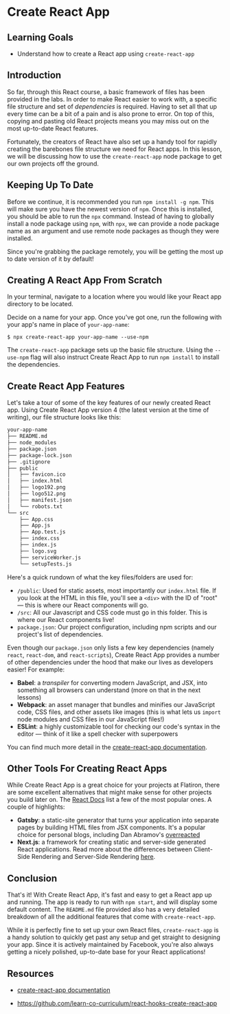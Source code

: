 # Create React App

## Learning Goals

- Understand how to create a React app using `create-react-app`

## Introduction

So far, through this React course, a basic framework of files has been provided
in the labs. In order to make React easier to work with, a specific file
structure and set of _dependencies_ is required. Having to set all
that up every time can be a bit of a pain and is also prone to error. On top of
this, copying and pasting old React projects means you may miss out on the most
up-to-date React features.

Fortunately, the creators of React have also set up a handy tool for rapidly
creating the barebones file structure we need for React apps. In this lesson, we
will be discussing how to use the `create-react-app` node package to get our own
projects off the ground.

## Keeping Up To Date

Before we continue, it is recommended you run `npm install -g npm`. This will
make sure you have the newest version of `npm`. Once this is installed, you
should be able to run the `npx` command. Instead of having to globally install a
node package using `npm`, with `npx`, we can provide a node package name as an
argument and use remote node packages as though they were installed.

Since you're grabbing the package remotely, you will be getting the most up to
date version of it by default!

## Creating A React App From Scratch

In your terminal, navigate to a location where you would like your React app
directory to be located.

Decide on a name for your app. Once you've got one, run the following with your
app's name in place of `your-app-name`:

```console
$ npx create-react-app your-app-name --use-npm
```

The `create-react-app` package sets up the basic file structure. Using the
`--use-npm` flag will also instruct Create React App to run `npm install` to
install the dependencies.

## Create React App Features

Let's take a tour of some of the key features of our newly created React app.
Using Create React App version 4 (the latest version at the time of writing),
our file structure looks like this:

```txt
your-app-name
├── README.md
├── node_modules
├── package.json
├── package-lock.json
├── .gitignore
├── public
│   ├── favicon.ico
│   ├── index.html
│   ├── logo192.png
│   ├── logo512.png
│   ├── manifest.json
│   └── robots.txt
└── src
    ├── App.css
    ├── App.js
    ├── App.test.js
    ├── index.css
    ├── index.js
    ├── logo.svg
    ├── serviceWorker.js
    └── setupTests.js
```

Here's a quick rundown of what the key files/folders are used for:

- `/public`: Used for static assets, most importantly our `index.html` file. If
  you look at the HTML in this file, you'll see a `<div>` with the ID of "root"
  — this is where our React components will go.
- `/src`: All our Javascript and CSS code must go in this folder. This is where
  our React components live!
- `package.json`: Our project configuration, including npm scripts and our
  project's list of dependencies.

Even though our `package.json` only lists a few key dependencies (namely
`react`, `react-dom`, and `react-scripts`), Create React App provides a number
of other dependencies under the hood that make our lives as developers easier!
For example:

- **Babel**: a _transpiler_ for converting modern JavaScript, and JSX, into
  something all browsers can understand (more on that in the next lessons)
- **Webpack**: an asset manager that bundles and minifies our JavaScript code,
  CSS files, and other assets like images (this is what lets us `import` node
  modules and CSS files in our JavaScript files!)
- **ESLint**: a highly customizable tool for checking our code's syntax in the
  editor — think of it like a spell checker with superpowers

You can find much more detail in the [create-react-app documentation][].

## Other Tools For Creating React Apps

While Create React App is a great choice for your projects at Flatiron, there
are some excellent alternatives that might make sense for other projects you
build later on. The [React Docs][react-docs-create] list a few of the most
popular ones. A couple of highlights:

- **Gatsby**: a static-site generator that turns your application into separate
  pages by building HTML files from JSX components. It's a popular choice for
  personal blogs, including Dan Abramov's
  [overreacted][]
- **Next.js**: a framework for creating static and server-side generated React
  applications. Read more about the differences between Client-Side Rendering
  and Server-Side Rendering [here][csr-ssr].

## Conclusion

That's it! With Create React App, it's fast and easy to get a React app up and
running. The app is ready to run with `npm start`, and will display some default
content. The `README.md` file provided also has a very detailed breakdown of all
the additional features that come with `create-react-app`.

While it is perfectly fine to set up your own React files, `create-react-app` is
a handy solution to quickly get past any setup and get straight to designing
your app. Since it is actively maintained by Facebook, you're also always
getting a nicely polished, up-to-date base for your React applications!

## Resources

- [create-react-app documentation][]

[create-react-app documentation]: https://create-react-app.dev/
[react-docs-create]: https://reactjs.org/docs/create-a-new-react-app.html
[overreacted]: https://github.com/gaearon/overreacted.io
[csr-ssr]: https://developers.google.com/web/updates/2019/02/rendering-on-the-web

- https://github.com/learn-co-curriculum/react-hooks-create-react-app
